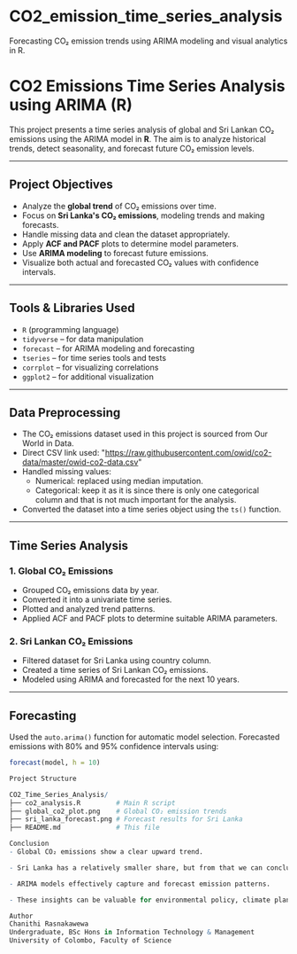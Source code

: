 # CO2_emission_time_series_analysis
Forecasting CO₂ emission trends using ARIMA modeling and visual analytics in R.
# CO2 Emissions Time Series Analysis using ARIMA (R)

This project presents a time series analysis of global and Sri Lankan CO₂ emissions using the ARIMA model in **R**. The aim is to analyze historical trends, detect seasonality, and forecast future CO₂ emission levels.

---

## Project Objectives

- Analyze the **global trend** of CO₂ emissions over time.
- Focus on **Sri Lanka's CO₂ emissions**, modeling trends and making forecasts.
- Handle missing data and clean the dataset appropriately.
- Apply **ACF and PACF** plots to determine model parameters.
- Use **ARIMA modeling** to forecast future emissions.
- Visualize both actual and forecasted CO₂ values with confidence intervals.

---

## Tools & Libraries Used

- `R` (programming language)
- `tidyverse` – for data manipulation
- `forecast` – for ARIMA modeling and forecasting
- `tseries` – for time series tools and tests
- `corrplot` – for visualizing correlations
- `ggplot2` – for additional visualization

---

## Data Preprocessing

- The CO₂ emissions dataset used in this project is sourced from Our World in Data.
- Direct CSV link used:
  "https://raw.githubusercontent.com/owid/co2-data/master/owid-co2-data.csv"
- Handled missing values:
  - Numerical: replaced using median imputation.
  - Categorical: keep it as it is since there is only one categorical column and that is not much important for the analysis.
- Converted the dataset into a time series object using the `ts()` function.

---

## Time Series Analysis

### 1. **Global CO₂ Emissions**
- Grouped CO₂ emissions data by year.
- Converted it into a univariate time series.
- Plotted and analyzed trend patterns.
- Applied ACF and PACF plots to determine suitable ARIMA parameters.

### 2. **Sri Lankan CO₂ Emissions**
- Filtered dataset for Sri Lanka using country column.
- Created a time series of Sri Lankan CO₂ emissions.
- Modeled using ARIMA and forecasted for the next 10 years.

---

## Forecasting

Used the `auto.arima()` function for automatic model selection. Forecasted emissions with 80% and 95% confidence intervals using:

```r
forecast(model, h = 10)

Project Structure

CO2_Time_Series_Analysis/
├── co2_analysis.R         # Main R script
├── global_co2_plot.png    # Global CO₂ emission trends
├── sri_lanka_forecast.png # Forecast results for Sri Lanka
├── README.md              # This file

Conclusion
- Global CO₂ emissions show a clear upward trend.

- Sri Lanka has a relatively smaller share, but from that we can conclude there is some decreasing pattern in CO2 emission

- ARIMA models effectively capture and forecast emission patterns.

- These insights can be valuable for environmental policy, climate planning, and sustainability research.

Author
Chanithi Rasnakawewa
Undergraduate, BSc Hons in Information Technology & Management
University of Colombo, Faculty of Science

